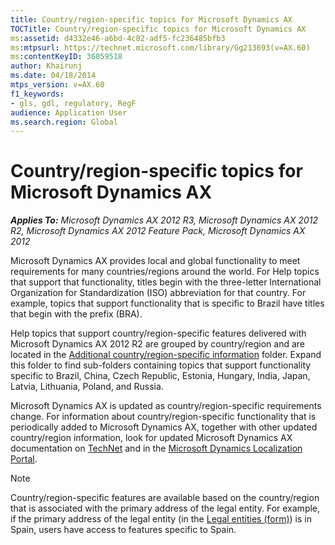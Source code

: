 ```yaml
---
title: Country/region-specific topics for Microsoft Dynamics AX
TOCTitle: Country/region-specific topics for Microsoft Dynamics AX
ms:assetid: d4332e46-a6bd-4c82-adf5-fc236485bfb3
ms:mtpsurl: https://technet.microsoft.com/library/Gg213693(v=AX.60)
ms:contentKeyID: 36059518
author: Khairunj
ms.date: 04/18/2014
mtps_version: v=AX.60
f1_keywords:
- gls, gdl, regulatory, RegF
audience: Application User
ms.search.region: Global
---
```


# Country/region-specific topics for Microsoft Dynamics AX 


_**Applies To:** Microsoft Dynamics AX 2012 R3, Microsoft Dynamics AX 2012 R2, Microsoft Dynamics AX 2012 Feature Pack, Microsoft Dynamics AX 2012_

Microsoft Dynamics AX provides local and global functionality to meet requirements for many countries/regions around the world. For Help topics that support that functionality, titles begin with the three-letter International Organization for Standardization (ISO) abbreviation for that country. For example, topics that support functionality that is specific to Brazil have titles that begin with the prefix (BRA).

Help topics that support country/region-specific features delivered with Microsoft Dynamics AX 2012 R2 are grouped by country/region and are located in the [Additional country/region-specific information](additional-country-region-specific-information.md) folder. Expand this folder to find sub-folders containing topics that support functionality specific to Brazil, China, Czech Republic, Estonia, Hungary, India, Japan, Latvia, Lithuania, Poland, and Russia.

Microsoft Dynamics AX is updated as country/region-specific requirements change. For information about country/region-specific functionality that is periodically added to Microsoft Dynamics AX, together with other updated country/region information, look for updated Microsoft Dynamics AX documentation on [TechNet](http://go.microsoft.com/fwlink/?linkid=214391) and in the [Microsoft Dynamics Localization Portal](http://go.microsoft.com/fwlink/?linkid=268638).


> [!NOTE]
> <P>Country/region-specific features are available based on the country/region that is associated with the primary address of the legal entity. For example, if the primary address of the legal entity (in the <A href="https://technet.microsoft.com/library/hh242860(v=ax.60)">Legal entities (form)</A>) is in Spain, users have access to features specific to Spain.</P>


  


